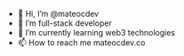 - 👋 Hi, I’m @mateocdev
- 👀 I’m full-stack developer
- 🌱 I’m currently learning web3 technologies
- 📫 How to reach me mateocdev.co

<!---
mateocdev/mateocdev is a ✨ special ✨ repository because its `README.md` (this file) appears on your GitHub profile.
You can click the Preview link to take a look at your changes.
--->

